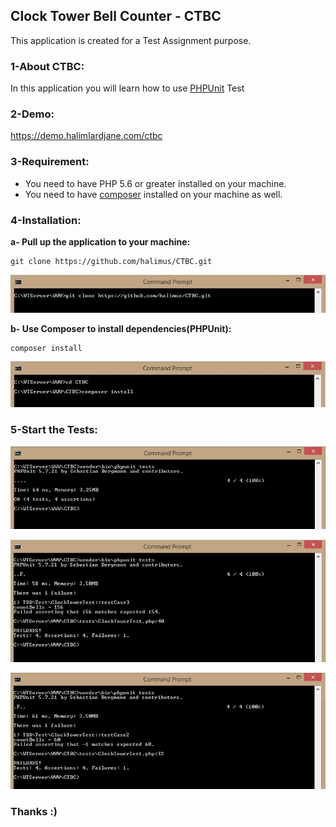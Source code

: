 ## Clock Tower Bell Counter - CTBC

This application is created for a Test Assignment purpose.

### 1-About CTBC:
In this application you will learn how to use [PHPUnit](https://phpunit.de/) Test

### 2-Demo: 
https://demo.halimlardjane.com/ctbc

### 3-Requirement:
- You need to have PHP 5.6 or greater installed on your machine.
- You need to have [composer](https://getcomposer.org/) installed on your machine as well.

### 4-Installation:

**a- Pull up the application to your machine:**

    git clone https://github.com/halimus/CTBC.git
    
![alt tag](https://github.com/halimus/etf/blob/master/public/images/CTBC/1.JPG)
    
**b- Use Composer to install dependencies(PHPUnit):**

    composer install
 
![alt tag](https://github.com/halimus/etf/blob/master/public/images/CTBC/2.JPG)
    
    
### 5-Start the Tests:

![alt tag](https://github.com/halimus/etf/blob/master/public/images/CTBC/3.JPG)
 
![alt tag](https://github.com/halimus/etf/blob/master/public/images/CTBC/4.JPG)
  
![alt tag](https://github.com/halimus/etf/blob/master/public/images/CTBC/5.JPG)


### Thanks :)








